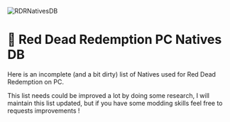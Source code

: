 ![RDRNativesDB](https://github.com/user-attachments/assets/81b04a3c-8d4f-47ff-9a83-67652e0e29fb)

# 🐴 Red Dead Redemption PC Natives DB

Here is an incomplete (and a bit dirty) list of Natives used for Red Dead Redemption on PC.

This list needs could be improved a lot by doing some research, I will maintain this list updated, but if you have some modding skills feel free to requests improvements !
